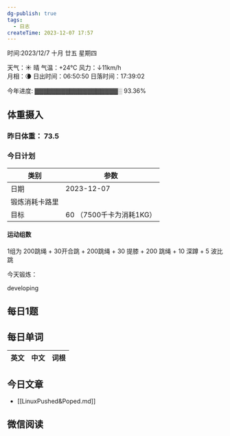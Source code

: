 ```yaml
---
dg-publish: true
tags:
  - 日志
createTime: 2023-12-07 17:57
---
```



时间:2023/12/7 十月 廿五 星期四

天气：☀️   晴 气温：+24°C 风力：↓11km/h  
月相：🌘 日出时间：06:50:50 日落时间：17:39:02

今年进度: ▓▓▓▓▓▓▓▓▓▓▓▓▓▓▓▓▓▓▓░ 93.36%

## 体重摄入

### 昨日体重： 73.5
### 今日计划

| 类别           | 参数                    |
| -------------- | ----------------------- |
| 日期           | 2023-12-07               |
| 锻炼消耗卡路里 | |
| 目标           | 60      （7500千卡为消耗1KG）                |


#### 运动组数

1组为 200跳绳 + 30开合跳 + 200跳绳 + 30 提膝 + 200 跳绳 + 10 深蹲 + 5 波比跳

今天锻炼：

developing



## 每日1题


## 每日单词

| 英文       | 中文       |词根|
| ---------- | ---------- | ---|


## 今日文章
 
- [[LinuxPushed&Poped.md]]

## 微信阅读

<!-- start of weread -->


<!-- end of weread -->
